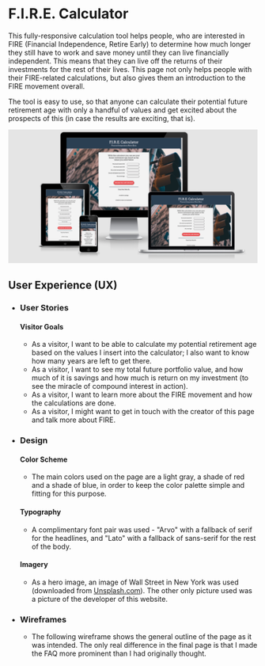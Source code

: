# F.I.R.E. Calculator

This fully-responsive calculation tool helps people, who are interested in FIRE (Financial Independence, Retire Early) to determine how much longer they still have to work and save money until they can live financially independent. This means that they can live off the returns of their investments for the rest of their lives. This page not only helps people with their FIRE-related calculations, but also gives them an introduction to the FIRE movement overall. 

The tool is easy to use, so that anyone can calculate their potential future retirement age with only a handful of values and get excited about the prospects of this (in case the results are exciting, that is).

![This image provides an overview of the first section of the page on all screen sizes](/documentation/testing/am-i-responsive.png)

## User Experience (UX)
- ### User Stories
    #### Visitor Goals
    - As a visitor, I want to be able to calculate my potential retirement age based on the values I insert into the calculator; I also want to know how many years are left to get there.
    - As a visitor, I want to see my total future portfolio value, and how much of it is savings and how much is return on my investment (to see the miracle of compound interest in action).
    - As a visitor, I want to learn more about the FIRE movement and how the calculations are done.
    - As a visitor, I might want to get in touch with the creator of this page and talk more about FIRE.

- ### Design
    #### Color Scheme
    - The main colors used on the page are a light gray, a shade of red and a shade of blue, in order to keep the color palette simple and fitting for this purpose.

    #### Typography
    - A complimentary font pair was used - "Arvo" with a fallback of serif for the headlines, and "Lato" with a fallback of sans-serif for the rest of the body.

    #### Imagery
    - As a hero image, an image of Wall Street in New York was used (downloaded from [Unsplash.com](https://unsplash.com/)). The other only picture used was a picture of the developer of this website.

- ### Wireframes
    - The following wireframe shows the general outline of the page as it was intended. The only real difference in the final page is that I made the FAQ more prominent than I had originally thought. 
